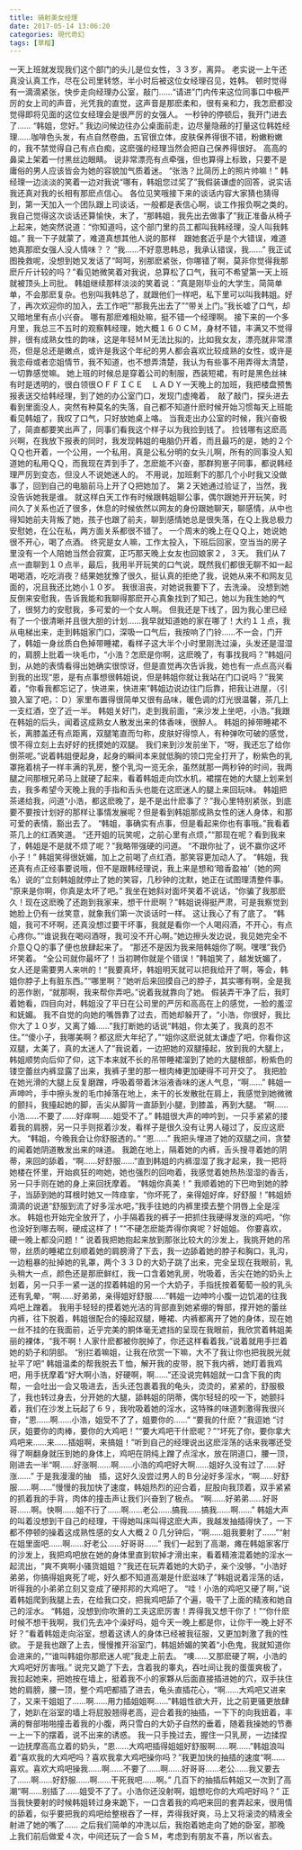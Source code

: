 ```yaml
---
title: 骑射美女经理
date: 2017-05-14 13:06:20
categories: 現代奇幻
tags: [草榴]
---
```

一天上班就发现我们这个部门的头儿是位女性，３３岁，离异。
老实说一上午还真没认真工作，尽在公司里转悠，半小时后被这位女经理召见，姓韩。
顿时觉得有一滴滴紧张，快步走向经理办公室，敲门……“请进”门内传来这位同事口中极严厉的女上司的声音，光凭我的直觉，这声音是那麽柔和，很有亲和力，我怎麽都没觉得即将见面的这位女经理会是很严厉的女强人。
一秒钟的停顿后，我开门进去了……
“韩姐，您好。”
我边问候边往办公桌面前走，边尽量隐蔽的打量这位韩姓经理……咖啡色头发，有点自然卷曲，五官很立体，皮肤保养得很不错，粉嫩粉嫩的，我不禁觉得自己有点白痴，这麽强的经理当然会把自己保养得很好。
高高的鼻梁上架着一付黑丝边眼睛。
说非常漂亮有点牵强，但也算得上标致，只要不是庸俗的男人应该皆会为她的容貌加气质着迷。
“张浩？比简历上的照片帅嘛！”
韩经理一边淡淡的笑着一边对我说“哪有，韩姐您过奖了”我假装谦虚的回答，说实话我还真对我的长相有那麽点信心。
各位见笑哦接下来的谈话内容大家猜也猜得到，第一天加入一个团队跟上司谈话，一般都是表信心啊，谈工作报负啊之类的。
我自己觉得这次谈话还算愉快，末了，“那韩姐，我先出去做事了”我正准备从椅子上起来，她突然说道：“你知道吗，这个部门里的员工都叫我韩经理，没人叫我韩姐。”
我一下子就蒙了，难道真想其他人说的那样　跟她套近乎是个大错误，难道她真那麽女强人没人情味？？
“我……不好意思韩总，我承认错误，我……”
我正试图挽救呢，没想到她又发话了“呵呵，别那麽紧张，你哪错了啊，莫非你觉得我那麽斤斤计较的吗？”看见她微笑着对我说，总算松了口气，我可不希望第一天上班就被顶头上司批。
韩姐继续那样淡淡的笑着说：“真是刚毕业的大学生，简简单单，不会那麽复杂。也别叫我韩总了，就跟他们一样吧，私下里可以叫我韩姐。好了，再次欢迎你的加入，去工作吧”“那我先出去了”“带关上门。”我长嘘了口气，却又暗地里有点小兴奋。
哪有那麽难相处嘛，挺不错一个经理啊。
接下来的一个多月里，我总三不五时的观察韩经理，她大概１６０ＣＭ，身材不错，丰满又不觉得胖，很有成熟女性的韵味，这是年轻ＭＭ无法比拟的，比如我女友，漂亮就非常漂亮，但是总还是嫩点，或许是我这个年纪的男人都会喜欢比较成熟的女性，或许是我恋母或者恋姐情节，我不知道，也不想弄清楚，我认为有些事不用弄得太清楚，一切靠感觉嘛。
她上班的时候总是穿着公司的制服，西装短裙，有时是黑色丝袜有时是透明的，很白领很ＯＦＦＩＣＥ　ＬＡＤＹ一天晚上的加班，我把楼盘预售报表送交给韩经理，到了她的办公室门口，发现门虚掩着，　敲了敲门，探头进去看到里面没人，突然有种莫名的失落，自己都不知道什麽时候开始习惯每天上班能看见韩姐了，我叹了口气，只好放她桌上咯。
当我走出办公室的时候，我兴奋极了，简直都要笑出声了，同事们看我这个样子以为我捡到钱了。
捡钱哪有这麽高兴啊，在我放下报表的同时，我发现韩姐的电脑仍开着，而且最巧的是，她的２个ＱＱ也开着，一个公用，一个私用，真是公私分明的女头儿啊，所有的同事没人知道她的私用ＱＱ，而我现在弄到手了，怎麽能不兴奋，那群狗崽子同事，都说韩经理严厉到变态，但没人不说她迷人的。
不用说，加班剩下的那几个小时我又没做事了，回到自己的电脑前马上开了Ｑ把她加了。
第２天她通过验证了，当然，我没告诉她我是谁。
就这样白天工作有时候跟韩姐聊公事，偶尔跟她开开玩笑，时间久了关系也近了很多，休息的时候依然以网友的身份跟她聊天，聊感情，从中也得知她前夫背叛了她，孩子也跟了前夫，聊到感情她总是很失落，在Ｑ上我总极力安慰她，在公在私，两方面关系都很不错了。
一个周末的晚上在ＱＱ上，她说她很不开心，喝了点酒。
终究是女人嘛，工作太投入，下班后回家，空当当的房子里没有一个人陪她当然会寂寞，正巧那天晚上女友也回娘家２，３天。
我们从７点一直聊到１０点半，最后，我用半开玩笑的口气说，既然我们都很无聊不如一起喝喝酒，吃吃消夜？结果她犹豫了很久，挺认真的拒绝了我，说她从来不和网友见面的，况且我还比她小１０岁。
我很沮丧，对她说我要下了，去洗澡。
没想到她反倒来安慰我，告诉我能和我聊得那麽开心真象找到了知己，她以为我生她的气了，很努力的安慰我，多可爱的一个女人啊。
但我还是下线了，因为我心里已经有了一个很清晰并且很大胆的计划……我早就知道她的家在哪了！大约１１点，我从电梯出来，走到韩姐家门口，深吸一口气后，我按响了门铃……不一会，门开了，韩姐一身丝质白色掉带睡裙，看样子这大半个小时里刚洗过澡，头发还是湿湿的，肩膀上批着一块毛巾，“小浩？怎麽是你啊，这麽晚了，有事找我吗？”韩姐问到，从她的表情看得出她确实很惊讶，但是直觉再次告诉我，她也有一点点高兴看到我的出现“恩，是有点事想很韩姐说，但是韩姐你就让我站在门口说吗？”我笑着，“你看我都忘记了，快进来，快进来”韩姐边说边往门后靠，把我让进屋，（引狼入室了吧，：Ｄ）家里布置得很简单又很有品味，暖色调的灯光很温馨，茶几上一支红酒，空了近一半。
韩姐关好门，走到我前面，“来沙发上坐吧，小浩。”我跟在韩姐的后头，闻着这成熟女人散发出来的体香味，很醉人。
韩姐的掉带睡裙不长，离膝盖还有点距离，双腿笔直而匀称，皮肤好得惊人，有种弹吹可破的感觉，恨不得立刻上去好好的抚摸她的双腿。
我们来到沙发前坐下，“呀，我还忘了给你倒茶呢。”说着韩姐便起身，起身的瞬间本来就低胸的领口完全打开了，粉紫色的乳罩拖着桃子一样丰满的乳房，整个乳沟一览无余，虽然就那一两秒钟的时间，我两腿之间那根兄弟马上就硬了起来，看着韩姐走向饮水机，裙摆在她的大腿上划来划去，我多希望今天晚上我的手指和舌头也能在这麽迷人的腿上来回玩味。
韩姐把茶递给我，问道“小浩，都这麽晚了，是不是出什麽事了？”我心里特别紧张，到底要不要按计划好的那样让事情发展呢？但是看到韩姐那成熟女性的迷人身体，和那可爱的表情，豁出去了。
“韩姐，事确实有点事，但是看起来你也有事哦。”我看着茶几上的红酒笑道。
“还开姐的玩笑呢，之前心里有点烦，”“那现在呢？看到我来了，韩姐是不是就不烦了呢？”我略带强硬的问道。
“不跟你扯了，说不赢你这坏小子！”
韩姐笑得很妩媚，加上之前喝了点红酒，那笑容更加动人了。
“韩姐，我还真有点正经事要说哦，但不是跟韩经理说，我上来是想和‘暗香盈袖’（她的网名）说的”立刻韩姐就停止了她的笑容，几秒钟的沈默，她正在试图理清整件事。
“原来是你啊，你真是太坏了吧。”
我坐在她斜对面坏笑着不说话，“你骗了我那麽久！现在这麽晚了还跑到我家来，想干什麽啊？”韩姐说得挺严肃，可是我察觉到她脸上仍有一丝笑意，就象我们第一次谈话时一样。
这让我心了有了底了。
“韩姐，我可不坏啊，还真没想过要干坏事，我就是看你一个人喝闷酒，不开心，有点心疼你。”“谁说我在喝闷酒呀，我可没不开心啊。”她边擦头发边说，我见她完全不介意ＱＱ的事了便也放肆起来了。
“那还不是因为我来陪韩姐你了啊。嘿嘿”我仍坏笑着。
“全公司就你最坏了！当初聘你就是个错误！”韩姐笑了，越发妩媚了，女人还是需要男人来哄的！“我要真坏，韩姐明天就可以把我给开了啊，等会，韩姐你脖子上有脏东西。”“哪里啊？”她听后来回摸自己的脖子，其实哪有啊，全是我的恶作剧，“就那啊，我来帮你弄吧。”说着我就靠向了她。
假装弄干净了后，我盯着她看，四目向对，韩姐没了平日在公司里的严厉和高高在上的感觉，一脸的羞涩和妩媚。
我不自觉的向她的嘴唇靠了过去，而她却躲开了，“小浩，你很好，我比你大了１０岁，又离了婚……”我打断她的话说“韩姐，你太美了，我真的忍不住。”“傻小子，我哪美啊？都这麽大年纪了，”“姐你这麽说就太谦虚了吧，你看你这双腿，太美了，真的太迷人了”我说着，一边把她的双腿擡起，放到我的大腿上，韩姐顺势向后仰了仰，这下本来就不长的吊带睡裙溜到了她的大腿根部，粉紫色的镂空蕾丝内裤显露了出来，我裤子里的那一根肉棒更加硬得不可开交了。
我把脸在她光滑的大腿上反复磨蹭，呼吸着带着沐浴液香味的迷人气息，“啊……”
韩姐一声呻吟，手中擦头发的毛巾掉落在地上，未干的长发散批在肩上，我感觉到她微微的颤抖，我擡起她的脚，舌尖从脚背一直舔到小腿，到膝盖，再到大腿。
“啊……小浩……不要了……好痒啊……姐受不了。”
韩姐很大声的呻吟到，一只手紧紧的搂着我的肩膀，另一只手则抠着沙发，看样子是很久没有让男人碰过了，反应这麽大。
“韩姐，今晚我会让你舒服透的。”
“恩……”
我把头埋进了她的双腿之间，贪婪的闻着她阴道散发出来的味道。
我跪在地上，隔着她的内裤，舌头搜寻着她的阴蒂，来回的舔着，“啊……好舒服……”直到韩姐的内裤湿湿了我才起来，我一把将她楼在怀里，开始疯狂的吻她，她也强烈的回吻着，我感觉着她热热湿湿的香舌，另一只手则在她的身上来回抚摩着。
“韩姐你真美！”
我顺着她的下巴吻到她的脖子，当舔到她的耳根时她又一阵痉挛，“你坏死了，亲得姐好痒，好舒服！”韩姐娇滴滴的说道“舒服到流了好多淫水吧，”我手往她的内裤里摸去整个阴唇上全是淫水。
韩姐也开始完全放开了，小手隔着我的裤子一把抓住我硬得发涨的鸡吧，“你也没好到哪去啊，硬成这样了！”“不硬怎麽能弄得你爽呢？好姐姐。
你要喜欢，硬一晚上都没问题！”
说着我把她抱起来放到那张比较大的沙发上，我挑开她的吊带，丝质的睡裙立刻顺着她的肩膀滑了下去，我一边舔着她的脖子和胸口，乳沟，一边粗暴的扯掉她的乳罩，两个３３Ｄ的大奶子跳了出来，完全呈现在我眼前，乳头稍大一点，颜色还是那麽鲜红，我一口含着她乳房，吮吸着，舌尖在她的奶头上划着，另一只手一紧一送的捏着韩姐的另一个大奶子，手指抚按着葡萄一般的乳头还有乳晕，“啊……好弟弟，亲得姐好舒服……”韩姐一边呻吟小腹一边饥渴的往我鸡吧上蹭着。
我用手轻轻的摸着她光洁的背部直到她紧绷的臀部，撑开她的蕾丝内裤，往下脱着，韩姐很配合的擡起双腿，睡裙、内裤都离开了她的身体，现在她一丝不挂的在我面前，近乎完美的胴体毫无遮挡的呈现在我眼前，我欣赏着韩姐美丽的裸体，“我不啊！人家什麽都被你脱掉了，你还这样看着我，”说着就用手拦着她的奶子和阴部。
“别拦着嘛姐，让我在欣赏一下嘛，大不了我让你也把我脱光就扯平了吧”
韩姐温柔的帮我脱去Ｔ恤，解开我的皮带，脱下我内裤，她盯着我鸡吧，用手抚摩着“好大啊小浩，好硬啊，啊……”还没说完韩姐就一口含下我的肉帮，一会吐出一会又吸进去，舌头还包裹着我的龟头，烫烫的，紧紧的，舒服极了，我也转过身去，分开她的大腿，舔韩姐的阴蒂，偶尔轻轻的咬一下，她颤抖着，我们在沙发上玩起了６９，我吮吸着她的淫水，这特殊的味道刺激得我很兴奋，“恩……啊……小浩，姐受不了了，姐要你的……”
“要我的什麽？”我逗她
“讨厌，姐要你的肉棒，要你的大鸡吧！”“要大鸡吧干什麽呢？”“坏死了你，要你拿大鸡吧来……来……插姐啊，来搞姐！”听到自己的经理说出这麽淫荡的话来我哪还受得了啊翻身就压到她的身体上，鸡吧在阴纯上蹭了点淫水，放在阴道口，腰一顶，刚进去一半“啊……好涨啊……啊……小浩的鸡吧好大啊……姐好久没有过了……好涨……”
于是我漫漫的抽　插，这好久没尝过男人的Ｂ分泌好多淫水，“啊……好舒服……啊……”慢慢的我加快了速度，韩姐热烈的迎合着，屁股向我顶着，双手紧紧的抓着我的手背，肉体的撞击声让我们兴奋到了极点。
“啊……好弟弟……好哥哥……啊。快啊……姐不行了……啊……老公……搞我……搞我……啊……”
韩姐大声的叫着没想到干自己的经理，干得她叫床叫得这麽大声，我越发抽插得快了，一下都不停顿的操着这成熟性感的女人大概２０几分钟后，“啊……姐我要射了……”“射在姐里面吧……啊……好老公……好哥哥……”
我们一起到了高潮，瘫在韩姐家客厅的沙发上，我把鸡吧放在她的身体里直到软掉才滑出来，看着精液混着她的淫水一起流出，“爽不爽啊小骚货姐姐？”我还在玩弄着她的大奶子，亲个没够，“小浩好弟弟，你搞得姐爽死了呢，好久都不知道高潮是什麽滋味了”韩姐说着淫荡的话，听得我的小弟弟立刻又变成了硬邦邦的大鸡吧了。
“哇！小浩的鸡吧又硬了啊，”说着韩姐爬到我腿上去，在给我口交，把我鸡吧舔了个遍，吸干了上面的精液和她自己的淫水。
“韩姐，没想到你吹箫的工夫这麽厉害！弄得我又想干你了！”“你什麽时候不想干我啊，我们先去冲个澡好吗，姐今天一晚上都是你，让你干一晚上好不好？”看着韩姐走向浴室，想着这诱人的身体已经被我征服，又更加刺激了我的性欲。
于是我也跟了上去，慢慢推开浴室门，韩姐娇媚的笑着“小色鬼，我就知道你会进来的，”“谁叫韩姐你那麽迷人呢”我走上前去。
“噢……又那麽硬了啊，小浩的大鸡吧好厉害哦。”
说完又跪了下去，含着我的睾丸，吞吐间让我的蛋蛋爽极了，我拉起她来，把她按在墙上，挺着我不小的家夥从后面直接插进她的穴，双手扶住她的肩膀，腰一顶，整个鸡吧都插了进去，龟头直插花心，“啊……大鸡吧又进来了，又来干姐姐了……啊……用力插姐姐啊……”韩姐性欲大开，比之前更骚更放肆了，她趴在浴室的墙上将屁股翘得老高，迎合着我的抽插，一下下的向我妞着，丰满的臀部啪啪撞击着我的小腹，两只雪白的大奶子自然的垂着，随着我操她的节奏一上一下的摆着，说不出来的诱惑。
我一只手挽过去，握住一只乳房，一边揉捏一边抚摩高高立着的奶头，“恩……大鸡吧插得姐姐好舒服啊……啊……”韩姐浪叫着“喜欢我的大鸡吧吗？喜欢我拿大鸡吧操你吗？”我更加快的抽插的速度“啊……喜欢。喜欢大鸡吧操我……啊……不要了……啊……好哥哥……老公……我又要去了……啊……好舒服……啊……干死我吧……啊。”
几百下的抽插后韩姐又一次到了高潮“啊……别插了……姐受不了了。小浩你还没射啊，姐想吃你的大鸡吧好吗？”
正当我快要射的时候韩姐转过身来跪下，一口含着我的鸡吧来回的套弄起来，很用情的舔着，似乎要把我的鸡吧给整根吞了一样，弄得我好爽，马上又将滚烫的精液全射进了她的嘴了……
之后我们简单的冲洗以后，我抱着她走向了她的卧室，那晚上我们前后做爱４次，中间还玩了一会ＳＭ，考虑到有朋友不喜，所以省去。